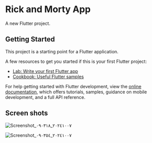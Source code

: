 # Rick and Morty App

A new Flutter project.

## Getting Started

This project is a starting point for a Flutter application.

A few resources to get you started if this is your first Flutter project:

- [Lab: Write your first Flutter app](https://docs.flutter.dev/get-started/codelab)
- [Cookbook: Useful Flutter samples](https://docs.flutter.dev/cookbook)

For help getting started with Flutter development, view the
[online documentation](https://docs.flutter.dev/), which offers tutorials,
samples, guidance on mobile development, and a full API reference.

## Screen shots

![Screenshot_٢٠٢٤١٠٠٧_٠٩٠٣١٨](https://github.com/user-attachments/assets/d7417a2f-de3a-44a4-83a6-2f5dcd469876|hight=100)

![Screenshot_٢٠٢٤١٠٠٧_٠٩٠٣٥٤](https://github.com/user-attachments/assets/e01fb93b-9d81-465f-a146-9a65e41663b3)



